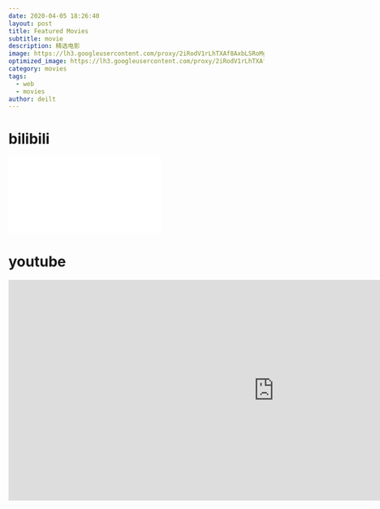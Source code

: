 ```yaml
---
date: 2020-04-05 18:26:40
layout: post
title: Featured Movies
subtitle: movie 
description: 精选电影
image: https://lh3.googleusercontent.com/proxy/2iRodV1rLhTXAf8AxbLSRoMg1L5m8vOjf2-3jjYdmL2-PshpoKTfkdxy_irXtP0i5ALmG2-CySUd_e6PuLN7AcehcbRUnpoWN3S_YW5UmDYXhTDBI7QQ9uc
optimized_image: https://lh3.googleusercontent.com/proxy/2iRodV1rLhTXAf8AxbLSRoMg1L5m8vOjf2-3jjYdmL2-PshpoKTfkdxy_irXtP0i5ALmG2-CySUd_e6PuLN7AcehcbRUnpoWN3S_YW5UmDYXhTDBI7QQ9uc
category: movies
tags:
  - web
  - movies
author: deilt
---
```




# bilibili
<iframe src="//player.bilibili.com/player.html?aid=99862272&bvid=BV1k741197yk&cid=170404057&page=1" scrolling="no" border="0" frameborder="no" framespacing="0" allowfullscreen="true"> </iframe>


# youtube 
<div style="position: relative; width: 100%; height: 0; padding-bottom: 75%;">
<iframe width="1045" height="435" src="https://www.youtube.com/embed/HQVpyNOWoWk" frameborder="0" allow="accelerometer; autoplay; encrypted-media; gyroscope; picture-in-picture" allowfullscreen></iframe>
</div>
